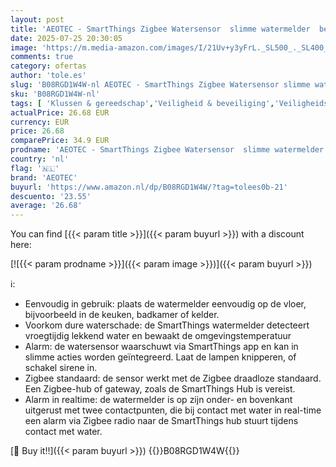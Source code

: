 ```yaml
---
layout: post
title: 'AEOTEC - SmartThings Zigbee Watersensor  slimme watermelder  betrouwbare alarmering bij waterlekkage  wateralarm'
date: 2025-07-25 20:30:05
image: 'https://m.media-amazon.com/images/I/21Uv+y3yFrL._SL500_._SL400_.jpg'
comments: true
category: ofertas
author: 'tole.es'
slug: 'B08RGD1W4W-nl AEOTEC - SmartThings Zigbee Watersensor slimme watermelder...'
sku: 'B08RGD1W4W-nl'
tags: [ 'Klussen & gereedschap','Veiligheid & beveiliging','Veiligheidssensoren & -detectoren','Waterdetectors','aeotec','🇳🇱', ]
actualPrice: 26.68 EUR
currency: EUR
price: 26.68
comparePrice: 34.9 EUR
prodname: 'AEOTEC - SmartThings Zigbee Watersensor  slimme watermelder  betrouwbare alarmering bij waterlekkage  wateralarm'
country: 'nl'
flag: '🇳🇱'
brand: 'AEOTEC'
buyurl: 'https://www.amazon.nl/dp/B08RGD1W4W/?tag=tolees0b-21'
descuento: '23.55'
average: '26.68'
---
```


You can find [{{< param title >}}]({{< param buyurl >}}) with a discount here:

[![{{< param prodname >}}]({{< param image >}})]({{< param buyurl >}})

ℹ️:

- Eenvoudig in gebruik: plaats de watermelder eenvoudig op de vloer, bijvoorbeeld in de keuken, badkamer of kelder.
- Voorkom dure waterschade: de SmartThings watermelder detecteert vroegtijdig lekkend water en bewaakt de omgevingstemperatuur
- Alarm: de watersensor waarschuwt via SmartThings app en kan in slimme acties worden geïntegreerd. Laat de lampen knipperen, of schakel sirene in.
- Zigbee standaard: de sensor werkt met de Zigbee draadloze standaard. Een Zigbee-hub of gateway, zoals de SmartThings Hub is vereist.
- Alarm in realtime: de watermelder is op zijn onder- en bovenkant uitgerust met twee contactpunten, die bij contact met water in real-time een alarm via Zigbee radio naar de SmartThings hub stuurt tijdens contact met water.

[🛒 Buy it!!]({{< param buyurl >}})
{{<world>}}B08RGD1W4W{{</world>}}
